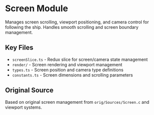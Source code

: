 # Screen Module

Manages screen scrolling, viewport positioning, and camera control for following the ship. Handles smooth scrolling and screen boundary management.

## Key Files

- `screenSlice.ts` - Redux slice for screen/camera state management
- `render/` - Screen rendering and viewport management
- `types.ts` - Screen position and camera type definitions
- `constants.ts` - Screen dimensions and scrolling parameters

## Original Source

Based on original screen management from `orig/Sources/Screen.c` and viewport systems.
